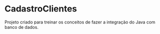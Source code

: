 # CadastroClientes
Projeto criado para treinar os conceitos de fazer a integração do Java com banco de dados. 
